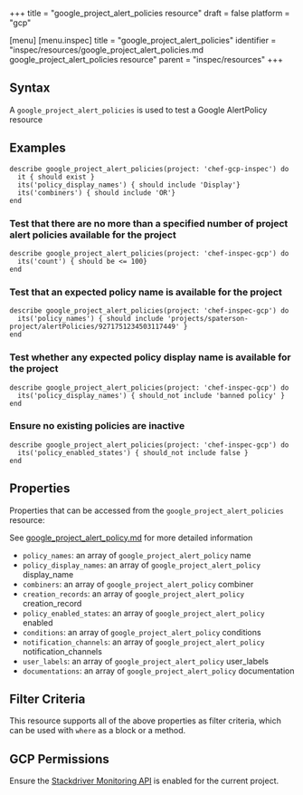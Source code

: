 +++
title = "google_project_alert_policies resource"
draft = false
platform = "gcp"

[menu]
  [menu.inspec]
    title = "google_project_alert_policies"
    identifier = "inspec/resources/google_project_alert_policies.md google_project_alert_policies resource"
    parent = "inspec/resources"
+++


## Syntax
A `google_project_alert_policies` is used to test a Google AlertPolicy resource

## Examples
```
describe google_project_alert_policies(project: 'chef-gcp-inspec') do
  it { should exist }
  its('policy_display_names') { should include 'Display'}
  its('combiners') { should include 'OR'}
end
```

### Test that there are no more than a specified number of project alert policies available for the project

    describe google_project_alert_policies(project: 'chef-inspec-gcp') do
      its('count') { should be <= 100}
    end

### Test that an expected policy name is available for the project

    describe google_project_alert_policies(project: 'chef-inspec-gcp') do
      its('policy_names') { should include 'projects/spaterson-project/alertPolicies/9271751234503117449' }
    end

### Test whether any expected policy display name is available for the project

    describe google_project_alert_policies(project: 'chef-inspec-gcp') do
      its('policy_display_names') { should_not include 'banned policy' }
    end

### Ensure no existing policies are inactive

    describe google_project_alert_policies(project: 'chef-inspec-gcp') do
      its('policy_enabled_states') { should_not include false }
    end

## Properties
Properties that can be accessed from the `google_project_alert_policies` resource:

See [google_project_alert_policy.md](google_project_alert_policy.md) for more detailed information
  * `policy_names`: an array of `google_project_alert_policy` name
  * `policy_display_names`: an array of `google_project_alert_policy` display_name
  * `combiners`: an array of `google_project_alert_policy` combiner
  * `creation_records`: an array of `google_project_alert_policy` creation_record
  * `policy_enabled_states`: an array of `google_project_alert_policy` enabled
  * `conditions`: an array of `google_project_alert_policy` conditions
  * `notification_channels`: an array of `google_project_alert_policy` notification_channels
  * `user_labels`: an array of `google_project_alert_policy` user_labels
  * `documentations`: an array of `google_project_alert_policy` documentation

## Filter Criteria
This resource supports all of the above properties as filter criteria, which can be used
with `where` as a block or a method.

## GCP Permissions

Ensure the [Stackdriver Monitoring API](https://console.cloud.google.com/apis/library/monitoring.googleapis.com/) is enabled for the current project.
